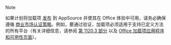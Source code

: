 > [!NOTE]
> 如果计划将加载项 [发布](../publish/publish.md) 到 AppSource 并使其在 Office 体验中可用，请务必确保遵循 [商业市场认证策略](/legal/marketplace/certification-policies)。例如，要通过验证，加载项必须适用于支持已定义方法的所有平台（有关详细信息，请参阅 [第 1120.3 部分](/legal/marketplace/certification-policies#11203-functionality) 以及 [Office 加载项应用程序和可用性页面](/javascript/api/requirement-sets)）。